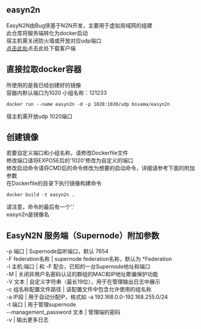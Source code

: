 ## easyn2n
EasyN2N由Bug侠基于N2N开发，主要用于虚拟局域网的组建 <br>
此仓库将服务端转化为docker启动 <br>
宿主机需关闭防火墙或开放对应udp端口 <br>
[点击此处](https://bugxia.com/357.html)点击此处下载客户端 <br>
## 直接拉取docker容器
所使用的是我已经创建好的镜像 <br>
容器内默认端口为1020  小组名称：121233 <br>
```
docker run --name easyn2n -d -p 1020:1020/udp bssama/easyn2n
```
宿主机需开放udp 1020端口
## 创建镜像
若要自定义端口和小组名称，请修改Dockerfile文件 <br>
修改端口请将EXPOSE后的'1020'修改为自定义的端口 <br>
修改启动命令请将CMD后的命令修改为想要的启动命令，详细请参考下面的附加参数 <br>
在Dockerfile的目录下执行镜像构建命令 <br>
```
docker build -t easyn2n .
```
请注意，命令的最后有一个'.' <br>
easyn2n是镜像名 <br>
## EasyN2N 服务端（Supernode）附加参数 <br>
-p 端口 | Supernode监听端口，默认 7654 <br>
-F federation名称 | supernode federation名称，默认为 *Federation <br>
-l 主机:端口 | 和 -F 配合，已知的一台Supernode地址和端口 <br>
-M | 关闭非用户名密码认证的群组的MAC和IP地址欺骗保护功能 <br>
-V 文本 | 自定义字符串（最长19位），用于在管理输出日志中展示 <br>
-c 组名称配置文件路径 | 该配置文件中包含允许使用的组名称 <br>
-a IP段 | 用于自动分配IP，格式如 -a 192.168.0.0-192.168.255.0/24 <br>
-t 端口 | 用于管理supernode <br>
--management_password 文本 | 管理端的密码 <br>
-v | 输出更多日志 <br>
